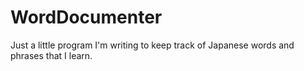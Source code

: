 # WordDocumenter
Just a little program I'm writing to keep track of Japanese words and phrases that I learn.
